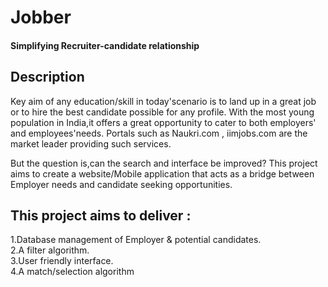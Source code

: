 # Jobber
#### Simplifying Recruiter-candidate relationship

## Description
Key aim of any education/skill in today'scenario is to land up in a great job or to hire the best candidate possible for any profile.
With the most young population in India,it offers a great opportunity to cater to both employers' and employees'needs.
Portals such as Naukri.com , iimjobs.com are the market leader providing such services.

But the question is,can the search and interface be improved?
This project aims to create a website/Mobile application that acts as a bridge between Employer needs and candidate seeking opportunities.

## This project aims to deliver :
1.Database management of Employer & potential candidates. <br>
2.A filter algorithm. <br>
3.User friendly interface. <br>
4.A match/selection algorithm
